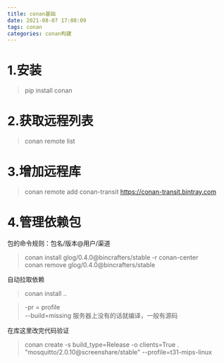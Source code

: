 ```yaml
---
title: conan基础
date: 2021-08-07 17:08:09
tags: conan
categories: conan构建
---
```


1.安装
=====
>pip install conan

2.获取远程列表
======
>conan remote list

3.增加远程库
========
>conan remote add conan-transit https://conan-transit.bintray.com


4.管理依赖包
=========
包的命令规则：包名/版本@用户/渠道  
>conan install glog/0.4.0@bincrafters/stable -r conan-center  
>conan remove glog/0.4.0@bincrafters/stable  

自动拉取依赖  
>conan install ..  

>-pr = profile  
>--build=missing 服务器上没有的话就编译，一般有源码  

在库这里改完代码验证  
>conan create -s build_type=Release -o clients=True . "mosquitto/2.0.10@screenshare/stable" --profile=t31-mips-linux  
